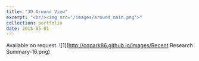 ```yaml
---
title: "3D Around View"
excerpt: "<br/><img src='/images/around_main.png'>"
collection: portfolio
date: 2015-05-01
---
```

Available on request.
![1](http://copark86.github.io/images/Recent Research Summary-16.png)

